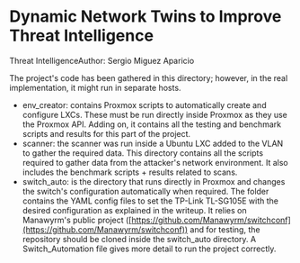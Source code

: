 # Dynamic Network Twins to Improve Threat Intelligence

Threat IntelligenceAuthor: Sergio Miguez Aparicio

The project's code has been gathered in this directory; however, in the real implementation, it might run in separate hosts.

- env_creator: contains Proxmox scripts to automatically create and configure LXCs. These must be run directly inside Proxmox as they use the Proxmox API. Adding on, it contains all the testing and benchmark scripts and results for this part of the project.
- scanner: the scanner was run inside a Ubuntu LXC added  to the VLAN to gather the required data. This directory contains all the scripts required to gather data from the attacker's network environment. It also includes the benchmark scripts + results related to scans.
- switch_auto: is the directory that runs directly in Proxmox and changes the switch's configuration automatically when required. The folder contains the YAML config files to set the TP-Link TL-SG105E with the desired configuration as explained in the writeup. It relies on Manawyrm's public project ([https://github.com/Manawyrm/switchconf](https://github.com/Manawyrm/switchconf)) and for testing, the repository should be cloned inside the switch_auto directory. A Switch_Automation file gives more detail to run the project correctly.
